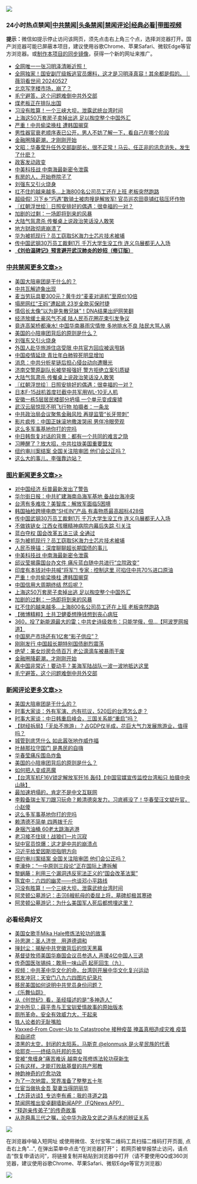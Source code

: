 ![](https://raw.githubusercontent.com/jsvpn/jsproxy/dev/64photo/fqnews-qr.jpg)

<div id="tt">
<h3>24小时热点禁闻|<a href="#%E4%B8%AD%E5%85%B1%E7%A6%81%E9%97%BB%E6%9B%B4%E5%A4%9A%E6%96%87%E7%AB%A0">中共禁闻</a>|<a href="#%E5%9B%BE%E7%89%87%E6%96%B0%E9%97%BB%E6%9B%B4%E5%A4%9A%E6%96%87%E7%AB%A0">头条禁闻</a>|<a href="#%E6%96%B0%E9%97%BB%E8%AF%84%E8%AE%BA%E6%9B%B4%E5%A4%9A%E6%96%87%E7%AB%A0">禁闻评论|<a href="#%E5%BF%85%E7%9C%8B%E7%BB%8F%E5%85%B8%E5%A5%BD%E6%96%87">经典必看</a>|<a href="https://9290254.xyz/3" target="_blank">带图视频</a></h3>
<div><b>提示：</b>微信如提示停止访问该网页，须先点击右上角三个点，选择浏览器打开。国产浏览器可能已屏蔽本项目，建议使用谷歌Chrome、苹果Safari、微软Edge等官方浏览器。或<a href="%E5%88%B6%E4%BD%9Cgit%E7%A6%81%E9%97%BB%E9%95%9C%E5%83%8F.md">制作本项目的同步镜像</a>，获得一个新的网址来推广。</div>
<ul>

<li><a href="/sohnews/20240528/2042467.md">全网唯一一张习明泽清晰近照！</a></li>
<li><a href="/sohnews/20240528/2042348.md">全网独家！国安副厅级叛逃官员爆料，这才是习明泽真容！其余都是假的。｜薇羽看世间 20240527</a></li>
<li><a href="/topimagenews/20240528/2042228.md">北京写字楼市场，崩了？</a></li>
<li><a href="/topimagenews/20240528/2042253.md">毛宁避答，这个问题难倒中共外交部</a></li>
<li><a href="/cnnews/20240528/2042266.md">煤老板正在排队出国</a></li>
<li><a href="/comments/20240528/2042296.md">习没有胜算！一个三峡大坝，泄露武统台湾时间</a></li>
<li><a href="/topimagenews/20240528/2042346.md">上海这50万套房子卖掉出逃 足以掏空整个中国外汇</a></li>
<li><a href="/topimagenews/20240528/2042359.md">严重！中共偷梁换柱 遭韩国揭穿</a></li>
<li><a href="/health/20240528/2042278.md">男性器官衰老顺序表已公开，男人不妨了解一下，看自己在哪个阶段</a></li>
<li><a href="/topimagenews/20240528/2042255.md">金融圈降薪潮，才刚刚开始</a></li>
<li><a href="/comments/20240528/2042274.md">文昭：华春莹升任外交部副部长，很不正常！马云、任正非的讯息消失，发生了什麽？</a></li>
<li><a href="/sohnews/20240528/2042451.md">政客发动政变</a></li>
<li><a href="/topimagenews/20240528/2042415.md">中美科技战 中南海最新密令泄露</a></li>
<li><a href="/lifebaike/20240528/2042260.md">有房的人，开始卷院子了</a></li>
<li><a href="/cbnews/20240528/2042417.md">刘强东又引火烧身</a></li>
<li><a href="/topimagenews/20240528/2042344.md">扛不住的越来越多…上海800名公司员工还在上班 老板突然跑路</a></li>
<li><a href="/cnnews/20240528/2042480.md">超级假! 习下乡“巧遇”数骑士被肉搜是解放军! 官员巡农田竟铺红毯压坏作物</a></li>
<li><a href="/cbnews/20240528/2042364.md">〖红朝浮世绘〗日照安排好的偶遇：很幸福的一对？</a></li>
<li><a href="/topimagenews/20240528/2042345.md">加剧的过剩：一场即将到来的风暴</a></li>
<li><a href="/cbnews/20240528/2042373.md">大陆气氛肃杀 传餐桌上说政治笑话没人敢笑</a></li>
<li><a href="/finance/20240528/2042397.md">地方财政彻底崩溃了</a></li>
<li><a href="/topimagenews/20240528/2042477.md">华为被抓现行？员工窃取SK海力士芯片技术被埔</a></li>
<li><a href="/topimagenews/20240528/2042536.md">传中国武钢30万员工裁剩1万 千万大学生没工作 连义乌展都无人入场</a></li>
<li><b><a href="/comments/20200207/1272816.md" target="_blank">《刘伯温碑记》预言避开武汉肺炎的妙招（修订版）</a></b></li>
</ul>
</div>

<div class="catlist">
<h3><a href="/cbnews/" target="_blank">中共禁闻</a><span><a href="/cbnews/" target="_blank" rel="nofollow">更多文章>></a></span></h3>
<ul>
<li><a href="/comments/20240529/2042642.md" target="_blank">美国大陪审团是干什么的？</a></li>
<li><a href="/cbnews/20240529/2042611.md" target="_blank">中共瓦解迹象出现</a></li>
<li><a href="/cbnews/20240529/2042610.md" target="_blank">麦当劳玩具要300元？黄牛炒“麦麦对讲机”至原价10倍</a></li>
<li><a href="/cbnews/20240528/2042585.md" target="_blank">塌房网红“王妈”遭起底 23岁全款买保时捷</a></li>
<li><a href="/cbnews/20240528/2042563.md" target="_blank">情侣长太像“以为是失散兄妹”！DNA结果出炉网笑翻</a></li>
<li><a href="/cbnews/20240528/2042562.md" target="_blank">经济放缓土豪风气不减 陆人民币花圈花束引发争议</a></li>
<li><a href="/cbnews/20240528/2042538.md" target="_blank">竟连高架桥都淹水! 中国华南暴雨灾情惨 多地排水不良 陆民大骂人祸</a></li>
<li><a href="/comments/20240528/2042466.md" target="_blank">美国的小陪审团背后的原则是什么？</a></li>
<li><a href="/cbnews/20240528/2042417.md" target="_blank">刘强东又引火烧身</a></li>
<li><a href="/cbnews/20240528/2042396.md" target="_blank">外国人赴华旅游住店受限 中共官方回应被讽甩锅</a></li>
<li><a href="/cbnews/20240528/2042395.md" target="_blank">中国疫情延烧 青壮年白肺猝死明显增加</a></li>
<li><a href="/cbnews/20240528/2042388.md" target="_blank">消息：中共分析星链后担心侵台动向遭曝光</a></li>
<li><a href="/cbnews/20240528/2042387.md" target="_blank">济南交警原副队长被举报强奸 警方拒绝立案引质疑</a></li>
<li><a href="/cbnews/20240528/2042373.md" target="_blank">大陆气氛肃杀 传餐桌上说政治笑话没人敢笑</a></li>
<li><a href="/cbnews/20240528/2042364.md" target="_blank">〖红朝浮世绘〗日照安排好的偶遇：很幸福的一对？</a></li>
<li><a href="/cbnews/20240528/2042362.md" target="_blank">日本F-15战机首度拦截中共军用WL-10无人机</a></li>
<li><a href="/cbnews/20240528/2042361.md" target="_blank">安徽一栋5层居民楼部分坍塌 一个单元变成废墟</a></li>
<li><a href="/cbnews/20240528/2042360.md" target="_blank">武汉云层惊现不明飞行物 拍摄者：一条龙</a></li>
<li><a href="/cbnews/20240528/2042350.md" target="_blank">中共政治局会议聚焦金融风险 再提监管“长牙带刺”</a></li>
<li><a href="/cbnews/20240528/2042349.md" target="_blank">影片疯传：中国正妹滚地撒泼哭闹 男伴冷眼旁观</a></li>
<li><a href="/comments/20240528/2042341.md" target="_blank">这么多军事基地你打的完吗</a></li>
<li><a href="/cbnews/20240528/2042321.md" target="_blank">中日韩恢复对话的背景：都有一个共同的难言之隐</a></li>
<li><a href="/cbnews/20240528/2042320.md" target="_blank">习睡醒了？放大招，中共拉拢美国重要盟友</a></li>
<li><a href="/comments/20240528/2042314.md" target="_blank">纽约审川案结案 全国关注陪审团 他们会公正吗？</a></li>
<li><a href="/cbnews/20240528/2042293.md" target="_blank">这么大的事儿，李强靠边站？</a></li>

</ul>
</div>
<div class="catlist">
<h3><a href="/topimagenews/" target="_blank">图片新闻</a><span><a href="/topimagenews/" target="_blank" rel="nofollow">更多文章>></a></span></h3>
<ul>
<li><a href="/topimagenews/20240529/2042609.md" target="_blank">对中国经济 标普最新发出了警告</a></li>
<li><a href="/topimagenews/20240528/2042584.md" target="_blank">华尔街日报：中共扩建海南岛海军基地 备战台海冲突</a></li>
<li><a href="/topimagenews/20240528/2042561.md" target="_blank">台湾有多难攻？美智库：解放军面临5困境</a></li>
<li><a href="/topimagenews/20240528/2042537.md" target="_blank">韩国抽检跨境电商“SHEIN”产品 有毒物质最高超标428倍</a></li>
<li><a href="/topimagenews/20240528/2042536.md" target="_blank">传中国武钢30万员工裁剩1万 千万大学生没工作 连义乌展都无人入场</a></li>
<li><a href="/topimagenews/20240528/2042515.md" target="_blank">不做铁链女 江西女孩曝精神病院内幕后失踪 引关注</a></li>
<li><a href="/topimagenews/20240528/2042494.md" target="_blank">蓝白夺权 国会改革五法三读 全通过</a></li>
<li><a href="/topimagenews/20240528/2042477.md" target="_blank">华为被抓现行？员工窃取SK海力士芯片技术被埔</a></li>
<li><a href="/topimagenews/20240528/2042416.md" target="_blank">人民币换锚：深度聊聊超长期国债的事儿</a></li>
<li><a href="/topimagenews/20240528/2042415.md" target="_blank">中美科技战 中南海最新密令泄露</a></li>
<li><a href="/topimagenews/20240528/2042414.md" target="_blank">邱议莹揭露国台办文件 痛斥蓝白随中共进行“立院政变”</a></li>
<li><a href="/topimagenews/20240528/2042408.md" target="_blank">印度有本钱对中共喊“将军”! 专家 : 控制这里 可掐住中共70%进口原油</a></li>
<li><a href="/topimagenews/20240528/2042359.md" target="_blank">严重！中共偷梁换柱 遭韩国揭穿</a></li>
<li><a href="/topimagenews/20240528/2042347.md" target="_blank">中国信用大周期终结 然后呢？</a></li>
<li><a href="/topimagenews/20240528/2042346.md" target="_blank">上海这50万套房子卖掉出逃 足以掏空整个中国外汇</a></li>
<li><a href="/topimagenews/20240528/2042345.md" target="_blank">加剧的过剩：一场即将到来的风暴</a></li>
<li><a href="/topimagenews/20240528/2042344.md" target="_blank">扛不住的越来越多…上海800名公司员工还在上班 老板突然跑路</a></li>
<li><a href="/topimagenews/20240528/2042343.md" target="_blank">【微博精粹】土共卫健委想挣钱想到丧心病狂</a></li>
<li><a href="/topimagenews/20240528/2042319.md" target="_blank">360，投了新能源最大的雷；中共史诗级救市：只能学俄，但…【阿波罗网报道】</a></li>
<li><a href="/topimagenews/20240528/2042318.md" target="_blank">中国房产市场还有1亿套“影子供应”？</a></li>
<li><a href="/topimagenews/20240528/2042290.md" target="_blank">刚刚发行 中国超长期特别国债剧烈震荡</a></li>
<li><a href="/topimagenews/20240528/2042275.md" target="_blank">绝望：美女炒房负债百万 老公滴滴车被暴雨干废</a></li>
<li><a href="/topimagenews/20240528/2042255.md" target="_blank">金融圈降薪潮，才刚刚开始</a></li>
<li><a href="/topimagenews/20240528/2042254.md" target="_blank">离中国非常近！要动手？美海军陆战队一波一波地抵达这里</a></li>
<li><a href="/topimagenews/20240528/2042253.md" target="_blank">毛宁避答，这个问题难倒中共外交部</a></li>

</ul>
</div>
<div class="catlist">
<h3><a href="/comments/" target="_blank">新闻评论</a><span><a href="/comments/" target="_blank" rel="nofollow">更多文章>></a></span></h3>
<ul>
<li><a href="/comments/20240529/2042642.md" target="_blank">美国大陪审团是干什么的？</a></li>
<li><a href="/comments/20240528/2042593.md" target="_blank">时事大家谈：外有军演、内有抗议，520后的台湾怎么走？</a></li>
<li><a href="/comments/20240528/2042592.md" target="_blank">时事大家谈：中日韩重启峰会，三国关系能“重启”吗？</a></li>
<li><a href="/comments/20240528/2042588.md" target="_blank">【财经拆局】「无处不旅游」？占GDP仅半成，花巨大气力发展旅游业，值得吗？</a></li>
<li><a href="/comments/20240528/2042549.md" target="_blank">城管到底凭什么 如此嚣张地作威作福</a></li>
<li><a href="/comments/20240528/2042548.md" target="_blank">叶赫那拉守国门 是愚民的自嗨</a></li>
<li><a href="/comments/20240528/2042511.md" target="_blank">华春莹痛斥围岛炸鱼</a></li>
<li><a href="/comments/20240528/2042466.md" target="_blank">美国的小陪审团背后的原则是什么？</a></li>
<li><a href="/comments/20240528/2042389.md" target="_blank">如何把人变成恶魔</a></li>
<li><a href="/comments/20240528/2042384.md" target="_blank">【台湾军机F16V锁定解放军歼16 轰6】【中国官媒宣传监控台湾船只 拍摄中央山脉】</a></li>
<li><a href="/comments/20240528/2042375.md" target="_blank">最加速坍塌的，肯定不是中文互联网</a></li>
<li><a href="/comments/20240528/2042342.md" target="_blank">李毅备瑞士军刀跟习玩命？赖清德突发力，习底裤没了！华春莹汪文斌升官，小赵傻</a></li>
<li><a href="/comments/20240528/2042341.md" target="_blank">这么多军事基地你打的完吗</a></li>
<li><a href="/comments/20240528/2042326.md" target="_blank">赖清德不简单 四两拨千斤</a></li>
<li><a href="/comments/20240528/2042325.md" target="_blank">身捆汽油桶 60老太跳海逃港</a></li>
<li><a href="/comments/20240528/2042324.md" target="_blank">老习接不住球！战狼们一片沉寂</a></li>
<li><a href="/comments/20240528/2042323.md" target="_blank">狱中官员惊爆：这才是中共的崩溃点</a></li>
<li><a href="/comments/20240528/2042317.md" target="_blank">习近平给爱因斯坦指明方向</a></li>
<li><a href="/comments/20240528/2042314.md" target="_blank">纽约审川案结案 全国关注陪审团 他们会公正吗？</a></li>
<li><a href="/comments/20240528/2042299.md" target="_blank">李濠仲：“一中原则三段论”正在国际上遭拆解</a></li>
<li><a href="/comments/20240528/2042298.md" target="_blank">黎蜗藤：利用三个漏洞违反宪法正义的“国会改革法案”</a></li>
<li><a href="/comments/20240528/2042297.md" target="_blank">陈宜中：六四的幽灵――也谈邓小平路线</a></li>
<li><a href="/comments/20240528/2042296.md" target="_blank">习没有胜算！一个三峡大坝，泄露武统台湾时间</a></li>
<li><a href="/comments/20240528/2042295.md" target="_blank">阿灵顿公墓游记：击沉6艘航母的委屈上将，墓碑却极其寒碜</a></li>
<li><a href="/comments/20240528/2042294.md" target="_blank">阿灵顿公墓游记：为什么美国军人死后都想埋这里？</a></li>

</ul>
</div>

<div class="catlist">
<h3>必看经典好文</h3>
<ul>
<li><a href="/comments/20200114/1258532.md" target="_blank">美国女歌手Mika Hale修炼法轮功的故事</a></li>
<li><a href="/comments/20210216/1488350.md" target="_blank">孙思邈：圣人济世　用道德调和</a></li>
<li><a href="/topimagenews/20170218/694213.md" target="_blank">掸封尘：揭秘中共党徽背后的惊天黑幕</a></li>
<li><a href="/taiwannews/20220804/1767098.md" target="_blank">基督徒牧师美国华裔国会议员参选人 声援4亿中国人三退</a></li>
<li><a href="/comments/20220214/1691990.md" target="_blank">传奇国医张锡纯：敢用一味山药 起死回生（九）</a></li>
<li><a href="/comments/20220119/1681422.md" target="_blank">视频：中共革中华文化的命，台湾则开展中华文化复兴运动</a></li>
<li><a href="/comments/20200604/783200.md" target="_blank">怒发冲冠：天安门八九六四图片纪录片</a></li>
<li><a href="/comments/20220819/1773759.md" target="_blank">移民美国如何说明中共党员身份问题？</a></li>
<li><a href="/comments/20200527/783191.md" target="_blank">《乐舞仙踪》</a></li>
<li><a href="/comments/20210223/1492392.md" target="_blank">从《创世纪》看，圣经描述的是“多神造人”</a></li>
<li><a href="/comments/20200616/1345658.md" target="_blank">定中所见：薛平贵与王宝钏爱情故事的原始版本</a></li>
<li><a href="/comments/20220605/1742040.md" target="_blank">厕所革命，安全有效威力大，干起来</a></li>
<li><a href="/comments/20200606/783250.md" target="_blank">牲人论者的无耻嘴脸</a></li>
<li><a href="/comments/20230812/1919435.md" target="_blank">Vaxxed-From Cover-Up to Catastrophe 接种疫苗 掩盖真相造成灾难 疫苗和自闭症</a></li>
<li><a href="/cbnews/20211017/1639766.md" target="_blank">漆黑的太空，封闭的太阳系，马斯克 @elonmusk 是火星民族的代表</a></li>
<li><a href="/comments/20220516/1733397.md" target="_blank">哈耶克——终结乌托邦的先知</a></li>
<li><a href="/comments/20211125/1657403.md" target="_blank">曾被“鬼缠身”痛苦难诉 越南女孩修炼法轮功获新生</a></li>
<li><a href="/comments/20220127/1684835.md" target="_blank">只有这样，才能打败敌基督的共产邪教</a></li>
<li><a href="/comments/20220105/1675252.md" target="_blank">神韵神奇的疗愈功效</a></li>
<li><a href="/cbnews/20200309/948043.md" target="_blank">为了一次地震，冥界准备了整整五十年</a></li>
<li><a href="/lifebaike/20161111/612348.md" target="_blank">仕宦当做执金吾 娶妻当得阴丽华</a></li>
<li><a href="/comments/20210804/1600181.md" target="_blank">【方菲访谈】专访李有甫：我的寻道之路</a></li>
<li><a href="/comments/20200503/1322531.md" target="_blank">禁闻网推出安卓翻墙新闻APP（FQNews APP）</a></li>
<li><a href="/tculture/20121214/86862.md" target="_blank">“释迦亲传弟子”的传奇故事</a></li>
<li><a href="/tculture/20180501/935934.md" target="_blank">从尧舜禹三代之嘱，论中华为政及文武之道与术的辨证关系</a></li>

</ul>
</div>

![](https://raw.githubusercontent.com/jsvpn/jsproxy/dev/64photo/fqnews-qr.jpg)

在浏览器中输入短网址 或使用微信、支付宝等二维码工具扫描二维码打开页面, 点击右上角"...", 在弹出菜单中点击“在浏览器打开”； 若网页被举报禁止访问，请点击“恢复申请访问”，将链接复制并粘贴到浏览器中打开（请不要使用QQ或360浏览器，建议使用谷歌Chrome、苹果Safari、微软Edge等官方浏览器）

![](https://raw.githubusercontent.com/jsvpn/jsproxy/dev/64photo/wx.jpg)